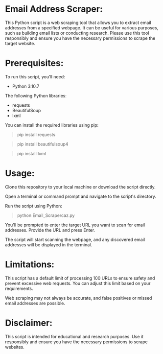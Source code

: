 

# Email Address Scraper:

This Python script is a web scraping tool that allows you to extract email addresses from a specified webpage. It can be useful for various purposes, such as building email lists or conducting research. Please use this tool responsibly and ensure you have the necessary permissions to scrape the target website.


# Prerequisites:
To run this script, you'll need:

- Python 3.10.7
  
The following Python libraries: 
- requests
- BeautifulSoup
- lxml

You can install the required libraries using pip:

>pip install requests

>pip install beautifulsoup4

>pip install lxml

# Usage:
Clone this repository to your local machine or download the script directly.

Open a terminal or command prompt and navigate to the script's directory.

Run the script using Python:

>python Email_Scrapercaz.py

You'll be prompted to enter the target URL you want to scan for email addresses. Provide the URL and press Enter.

The script will start scanning the webpage, and any discovered email addresses will be displayed in the terminal.

# Limitations:

This script has a default limit of processing 100 URLs to ensure safety and prevent excessive web requests. You can adjust this limit based on your requirements.

Web scraping may not always be accurate, and false positives or missed email addresses are possible.

# Disclaimer:

This script is intended for educational and research purposes. Use it responsibly and ensure you have the necessary permissions to scrape websites.
